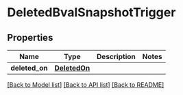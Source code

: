 # DeletedBvalSnapshotTrigger

## Properties
Name | Type | Description | Notes
------------ | ------------- | ------------- | -------------
**deleted_on** | [**DeletedOn**](DeletedOn.md) |  | 

[[Back to Model list]](../README.md#documentation-for-models) [[Back to API list]](../README.md#documentation-for-api-endpoints) [[Back to README]](../README.md)

